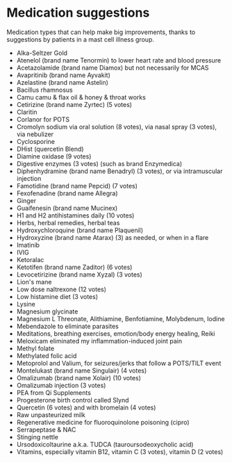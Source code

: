 # Medication suggestions

Medication types that can help make big improvements, thanks to suggestions by patients in a mast cell illness group.

* Alka-Seltzer Gold
* Atenelol (brand name Tenormin) to lower heart rate and blood pressure
* Acetazolamide (brand name Diamox) but not necessarily for MCAS
* Avapritinib (brand name Ayvakit)
* Azelastine (brand name Astelin)
* Bacillus rhamnosus
* Camu camu & flax oil & honey & throat works
* Cetirizine (brand name Zyrtec) (5 votes)
* Claritin
* Corlanor for POTS
* Cromolyn sodium via oral solution (8 votes), via nasal spray (3 votes), via nebulizer
* Cyclosporine
* DHist (quercetin Blend)
* Diamine oxidase (9 votes)
* Digestive enzymes (3 votes) (such as brand Enzymedica)
* Diphenhydramine (brand name Benadryl) (3 votes), or via intramuscular injection
* Famotidine (brand name Pepcid) (7 votes)
* Fexofenadine (brand name Allegra)
* Ginger
* Guaifenesin (brand name Mucinex)
* H1 and H2 antihistamines daily (10 votes)
* Herbs, herbal remedies, herbal teas
* Hydroxychloroquine (brand name Plaquenil)
* Hydroxyzine (brand name Atarax) (3) as needed, or when in a flare
* Imatinib
* IVIG
* Ketoralac
* Ketotifen (brand name Zaditor) (6 votes)
* Levocetirizine (brand name Xyzal) (3 votes)
* Lion's mane
* Low dose naltrexone (12 votes)
* Low histamine diet (3 votes) 
* Lysine
* Magnesium glycinate
* Magnesium L Threonate, Alithiamine, Benfotiamine, Molybdenum, Iodine
* Mebendazole to eliminate parasites
* Meditations, breathing exercises, emotion/body energy healing, Reiki
* Meloxicam eliminated my inflammation-induced joint pain
* Methyl folate
* Methylated folic acid
* Metoprolol and Valium, for seizures/jerks that follow a POTS/TILT event
* Montelukast (brand name Singulair) (4 votes)
* Omalizumab (brand name Xolair) (10 votes)
* Omalizumab injection (3 votes)
* PEA from Qi Supplements
* Progesterone birth control called Slynd
* Quercetin (6 votes) and with bromelain (4 votes)
* Raw unpasteurized milk
* Regenerative medicine for fluoroquinolone poisoning (cipro)
* Serrapeptase & NAC
* Stinging nettle
* Ursodoxicoltaurine a.k.a. TUDCA (tauroursodeoxycholic acid)
* Vitamins, especially vitamin B12, vitamin C (3 votes), vitamin D (2 votes)
